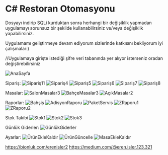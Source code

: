 # C# Restoran Otomasyonu
Dosyayı indirip SQLi kurduktan sonra herhangi bir değişiklik yapmadan uygulamayı sorunsuz bir şekilde kullanabilirsiniz ve/veya değişiklik yapabilirsiniz.

Uygulamamı geliştirmeye devam ediyorum sizlerinde katkısını bekliyorum iyi çalışmalar:)

//Uygulamaya girişte istediği şifre veri tabanında yer alıyor isterseniz oradan değiştirebilirsiniz

![AnaSayfa](https://github.com/merenisler/Restoran-Otomasyonu/assets/142229251/82b48c3f-5687-41c5-ab8f-f017dfe04cae)

Sipariş:
![Sipariş11](https://github.com/merenisler/Restoran-Otomasyonu/assets/142229251/158fec0d-7f13-4020-8938-90c34c7ef8dd)
![Sipariş4](https://github.com/merenisler/Restoran-Otomasyonu/assets/142229251/a01e7a8c-a31b-4750-8bfd-075dc88578fd)
![Sipariş5](https://github.com/merenisler/Restoran-Otomasyonu/assets/142229251/33f7971b-73fe-4d3d-8bdf-0de0b749f18d)
![Sipariş6](https://github.com/merenisler/Restoran-Otomasyonu/assets/142229251/460d2e7d-cf67-41fe-8545-3baccd61a0e7)
![Sipariş7](https://github.com/merenisler/Restoran-Otomasyonu/assets/142229251/5e4fcac9-27cc-4c0a-82be-361d68913c28)
![Sipariş8](https://github.com/merenisler/Restoran-Otomasyonu/assets/142229251/9d5a40bd-f8a2-4f43-92fc-4c685333e345)

Masalar:
![SalonMasalar3](https://github.com/merenisler/Restoran-Otomasyonu/assets/142229251/28bf4513-d1cf-43aa-bf4d-b3810f1010c1)
![BahçeMasalar3](https://github.com/merenisler/Restoran-Otomasyonu/assets/142229251/7fecb40e-8977-41ab-bca3-3a7891ec9e2e)
![AçıkMasalar2](https://github.com/merenisler/Restoran-Otomasyonu/assets/142229251/e156064f-8e4d-44a1-8b70-a6e1ee4b6b2f)

Raporlar:
![Bahşiş](https://github.com/merenisler/Restoran-Otomasyonu/assets/142229251/662dd6d5-5868-42ef-8b21-730a863cb7db)
![AdisyonRaporu](https://github.com/merenisler/Restoran-Otomasyonu/assets/142229251/55a9c9da-0f74-4e0d-a2a3-a6fbf5b2a562)
![PaketServis](https://github.com/merenisler/Restoran-Otomasyonu/assets/142229251/b78ca10a-6e5b-433c-b500-8dde75e03e02)
![ZRaporu1](https://github.com/merenisler/Restoran-Otomasyonu/assets/142229251/17fc60e2-1fb3-4973-afa7-47a42bf93c4d)
![ZRaporu2](https://github.com/merenisler/Restoran-Otomasyonu/assets/142229251/00e631de-038a-46d5-b6ee-d4adfe778c70)

Stok Takibi
![Stok1](https://github.com/merenisler/Restoran-Otomasyonu/assets/142229251/317e1ec2-9b68-4398-932e-ed01415b200f)
![Stok2](https://github.com/merenisler/Restoran-Otomasyonu/assets/142229251/d55baabe-efcc-4317-ab87-cbed730ea78c)
![Stok3](https://github.com/merenisler/Restoran-Otomasyonu/assets/142229251/15957629-fdf7-4538-a58f-02fc0d132df6)

Günlük Giderler:
![GünlükGiderler](https://github.com/merenisler/Restoran-Otomasyonu/assets/142229251/d3ca48a8-0863-47c7-bba2-c9c3ec6f6127)

Ayarlar:
![ÜrünEkleKaldır](https://github.com/merenisler/Restoran-Otomasyonu/assets/142229251/8ae29b1f-952f-4905-b37d-e51fa8639e1f)
![ÜrünGüncelle](https://github.com/merenisler/Restoran-Otomasyonu/assets/142229251/7e97aaf7-86f7-4168-a684-e3e2a58b9390)
![MasaEkleKaldır](https://github.com/merenisler/Restoran-Otomasyonu/assets/142229251/db7650d1-478a-4d07-9d33-aa06718d49ae)


https://bionluk.com/erenisler2
https://medium.com/@eren.isler.123.321
